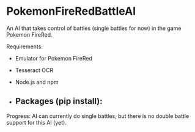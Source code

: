 # PokemonFireRedBattleAI

An AI that takes control of battles (single battles for now) in the game Pokemon FireRed.

Requirements:
- Emulator for Pokemon FireRed
- Tesseract OCR
- Node.js and npm

- Packages (pip install):
  - 

Progress:
AI can currently do single battles, but there is no double battle support for this AI (yet).
